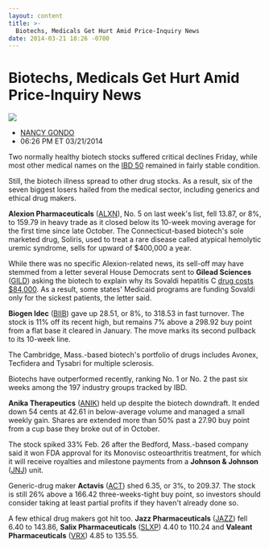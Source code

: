 ```yaml
---
layout: content
title: >-
  Biotechs, Medicals Get Hurt Amid Price-Inquiry News
date: 2014-03-21 18:26 -0700
---
```



Biotechs, Medicals Get Hurt Amid Price-Inquiry News
====================================================


![](https://www.investors.com/wp-content/uploads/ibd-migrated-images/IBDwin_140324.png)

* [NANCY GONDO](https://www.investors.com/author/gondon/ "Posts by NANCY GONDO")
* 06:26 PM ET 03/21/2014




Two normally healthy biotech stocks suffered critical declines Friday, while most other medical names on the [IBD 50](http://leaderboard.investors.com/ibd50/top10/default.aspx) remained in fairly stable condition.

  

Still, the biotech illness spread to other drug stocks. As a result, six of the seven biggest losers hailed from the medical sector, including generics and ethical drug makers.

  

**Alexion Pharmaceuticals** ([ALXN](https://research.investors.com/quote.aspx?symbol=ALXN)), No. 5 on last week's list, fell 13.87, or 8%, to 159.79 in heavy trade as it closed below its 10-week moving average for the first time since late October. The Connecticut-based biotech's sole marketed drug, Soliris, used to treat a rare disease called atypical hemolytic uremic syndrome, sells for upward of $400,000 a year.

  

While there was no specific Alexion-related news, its sell-off may have stemmed from a letter several House Democrats sent to **Gilead Sciences** ([GILD](https://research.investors.com/quote.aspx?symbol=GILD)) asking the biotech to explain why its Sovaldi hepatitis C [drug costs $84,000](http://news.investors.com/technology/032114-694173-sovaldi-pricing-scrutinized-by-congress.htm?nav=NewsLatest). As a result, some states' Medicaid programs are funding Sovaldi only for the sickest patients, the letter said.

  

**Biogen Idec** ([BIIB](https://research.investors.com/quote.aspx?symbol=BIIB)) gave up 28.51, or 8%, to 318.53 in fast turnover. The stock is 11% off its recent high, but remains 7% above a 298.92 buy point from a flat base it cleared in January. The move marks its second pullback to its 10-week line.

  

The Cambridge, Mass.-based biotech's portfolio of drugs includes Avonex, Tecfidera and Tysabri for multiple sclerosis.

  

Biotechs have outperformed recently, ranking No. 1 or No. 2 the past six weeks among the 197 industry groups tracked by IBD.

  

**Anika Therapeutics** ([ANIK](https://research.investors.com/quote.aspx?symbol=ANIK)) held up despite the biotech downdraft. It ended down 54 cents at 42.61 in below-average volume and managed a small weekly gain. Shares are extended more than 50% past a 27.90 buy point from a cup base they broke out of in October.

  

The stock spiked 33% Feb. 26 after the Bedford, Mass.-based company said it won FDA approval for its Monovisc osteoarthritis treatment, for which it will receive royalties and milestone payments from a **Johnson & Johnson** ([JNJ](https://research.investors.com/quote.aspx?symbol=JNJ)) unit.

  

Generic-drug maker **Actavis** ([ACT](https://research.investors.com/quote.aspx?symbol=ACT)) shed 6.35, or 3%, to 209.37. The stock is still 26% above a 166.42 three-weeks-tight buy point, so investors should consider taking at least partial profits if they haven't already done so.

  

A few ethical drug makers got hit too. **Jazz Pharmaceuticals** ([JAZZ](https://research.investors.com/quote.aspx?symbol=JAZZ)) fell 6.40 to 143.86, **Salix Pharmaceuticals** ([SLXP](https://research.investors.com/quote.aspx?symbol=SLXP)) 4.40 to 110.24 and **Valeant Pharmaceuticals** ([VRX](https://research.investors.com/quote.aspx?symbol=VRX)) 4.85 to 135.55.




